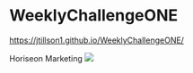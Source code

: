 # WeeklyChallengeONE
https://jtillson1.github.io/WeeklyChallengeONE/

Horiseon Marketing 
<img src="assets/images/screenshot.png">
